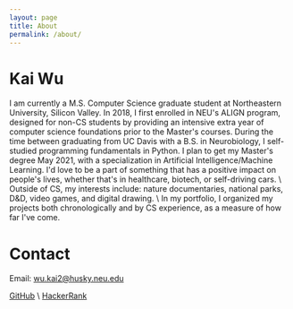 ```yaml
---
layout: page
title: About
permalink: /about/
---
```

# Kai Wu
I am currently a M.S. Computer Science graduate student at Northeastern University, Silicon Valley. In 2018, I first enrolled in NEU's ALIGN program, designed for non-CS students by providing an intensive extra year of computer science foundations prior to the Master's courses. During the time between graduating from UC Davis with a B.S. in Neurobiology, I self-studied programming fundamentals in Python. I plan to get my Master's degree May 2021, with a specialization in Artificial Intelligence/Machine Learning. I'd love to be a part of something that has a positive impact on people's lives, whether that's in healthcare, biotech, or self-driving cars.
\\
Outside of CS, my interests include: nature documentaries, national parks, D&D, video games, and digital drawing.
\\
In my portfolio, I organized my projects both chronologically and by CS experience, as a measure of how far I've come.

# Contact
Email: [wu.kai2@husky.neu.edu](wu.kai2@husky.neu.edu)

[GitHub](https://github.com/kaaii) \\
[HackerRank](https://www.hackerrank.com/something_kai)

